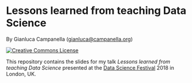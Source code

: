 # Lessons learned from teaching Data Science

By Gianluca Campanella (<gianluca@campanella.org>)

[![Creative Commons License](https://i.creativecommons.org/l/by/4.0/80x15.png)](http://creativecommons.org/licenses/by/4.0/)

This repository contains the slides for my talk *Lessons learned from teaching Data Science* presented at the [Data Science Festival](http://datasciencefestival.com/) 2018 in London, UK.
